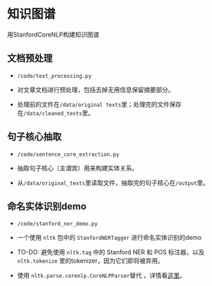 # 知识图谱
用StanfordCoreNLP构建知识图谱

## 文档预处理

- `/code/text_processing.py `

- 对文章文档进行预处理，包括去掉无用信息保留摘要部分。

- 处理前的文件在`/data/original texts`里；处理完的文件保存在`/data/cleaned_texts`里。

## 句子核心抽取

- `/code/sentence_core_extraction.py`

- 抽取句子核心（主谓宾）用来构建实体关系。
- 从`/data/original_texts`里读取文件，抽取完的句子核心在`/output`里。

## 命名实体识别demo

- `/code/stanford_ner_demo.py`

- 一个使用 `nltk` 包中的 `StanfordNERTagger` 进行命名实体识别的demo

- TO-DO: 避免使用 `nltk.tag` 中的 Stanford NER 和 POS 标注器，以及 `nltk.tokenize` 里的tokenizer，因为它们即将被弃用。
  
- 使用 `nltk.parse.corenlp.CoreNLPParser`替代 ，详情看[这里](https://github.com/nltk/nltk/wiki/Stanford-CoreNLP-API-in-NLTK)。

